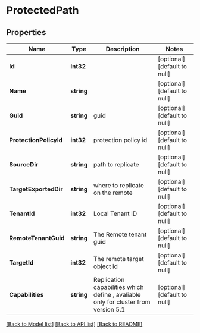 # ProtectedPath

## Properties
Name | Type | Description | Notes
------------ | ------------- | ------------- | -------------
**Id** | **int32** |  | [optional] [default to null]
**Name** | **string** |  | [optional] [default to null]
**Guid** | **string** | guid | [optional] [default to null]
**ProtectionPolicyId** | **int32** | protection policy id | [optional] [default to null]
**SourceDir** | **string** | path to replicate | [optional] [default to null]
**TargetExportedDir** | **string** | where to replicate on the remote | [optional] [default to null]
**TenantId** | **int32** | Local Tenant ID | [optional] [default to null]
**RemoteTenantGuid** | **string** | The Remote tenant guid | [optional] [default to null]
**TargetId** | **int32** | The remote target object id | [optional] [default to null]
**Capabilities** | **string** | Replication capabilities which define , avaliable only for cluster from version 5.1 | [optional] [default to null]

[[Back to Model list]](../README.md#documentation-for-models) [[Back to API list]](../README.md#documentation-for-api-endpoints) [[Back to README]](../README.md)

